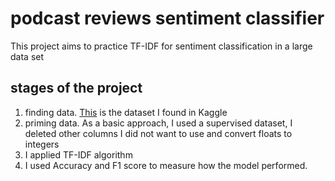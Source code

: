
# podcast reviews sentiment classifier
This project aims to practice TF-IDF for sentiment classification in a large data set 
## stages of the project
1. finding data. [This](https://www.kaggle.com/thoughtvector/podcastreviews) is the dataset I found in Kaggle
2. priming data. As a basic approach, I used a supervised dataset, I deleted other columns I did not  want to use and convert floats to integers
3. I applied TF-IDF algorithm 
4. I used Accuracy and F1 score to measure how the model performed.
